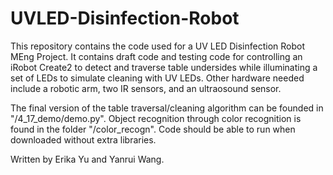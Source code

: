 # UVLED-Disinfection-Robot
This repository contains the code used for a UV LED Disinfection Robot MEng Project. It contains draft code and testing code for controlling an iRobot Create2 to detect and traverse table undersides while illuminating a set of LEDs to simulate cleaning with UV LEDs. Other hardware needed include a robotic arm, two IR sensors, and an ultraosound sensor. 

The final version of the table traversal/cleaning algorithm can be founded in "/4_17_demo/demo.py". Object recognition through color recognition is found in the folder "/color_recogn". Code should be able to run when downloaded without extra libraries.

Written by Erika Yu and Yanrui Wang. 
